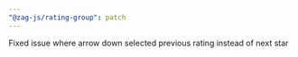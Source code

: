 ```yaml
---
"@zag-js/rating-group": patch
---
```


Fixed issue where arrow down selected previous rating instead of next star
